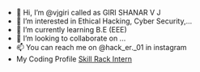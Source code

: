 - 👋 Hi, I’m @vjgiri called as GIRI SHANAR V J
- 👀 I’m interested in Ethical Hacking, Cyber Security,... 
- 🌱 I’m currently learning B.E (EEE)
- 💞️ I’m looking to collaborate on ...
- 📫 You can reach me on @hack_er._01 in instagram
- My Coding Profile <a href="http://www.skillrack.com/profile/376570/vjgiri">Skill Rack Intern</a>
<!---
vjgiri/vjgiri is a ✨ special ✨ repository because its `README.md` (this file) appears on your GitHub profile.
You can click the Preview link to take a look at your changes.
--->
